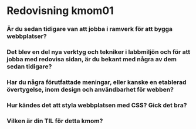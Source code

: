 ---
---
Redovisning kmom01
=========================

<!-- Detta innehåll är skrivet i markdown och du hittar innehållet i filen `content/redovisning/01_kmom01.md`. -->

### Är du sedan tidigare van att jobba i ramverk för att bygga webbplatser?


### Det blev en del nya verktyg och tekniker i labbmiljön och för att jobba med redovisa sidan, är du bekant med några av dem sedan tidigare?

### Har du några förutfattade meningar, eller kanske en etablerad övertygelse, inom design och användbarhet för webben?

### Hur kändes det att styla webbplatsen med CSS? Gick det bra?

### Vilken är din TIL för detta kmom?
